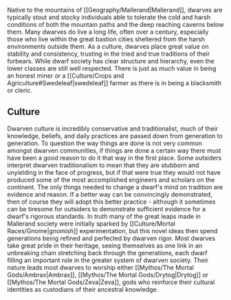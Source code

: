 Native to the mountains of [[Geography/Mallerand|Mallerand]], dwarves are typically stout and stocky individuals able to tolerate the cold and harsh conditions of both the mountain paths and the deep reaching caverns below them. Many dwarves do live a long life, often over a century, especially those who live within the great bastion cities sheltered from the harsh environments outside them. As a culture, dwarves place great value on stability and consistency, trusting in the tried and true traditions of their forbears. While dwarf society has clear structure and hierarchy, even the lower classes are still well respected. There is just as much value in being an honest miner or a [[Culture/Crops and Agriculture#Swedeleaf|swedeleaf]] farmer as there is in being a blacksmith or cleric.
## Culture
Dwarven culture is incredibly conservative and traditionalist, much of their knowledge, beliefs, and daily practices are passed down from generation to generation. To question the way things are done is not very common amongst dwarven communities, if things are done a certain way there must have been a good reason to do it that way in the first place. Some outsiders interpret dwarven traditionalism to mean that they are stubborn and unyielding in the face of progress, but if that were true they would not have produced some of the most accomplished engineers and scholars on the continent. The only things needed to change a dwarf's mind on tradition are evidence and reason. If a better way can be convincingly demonstrated, then of course they will adopt this better practice - although it sometimes can be tiresome for outsiders to demonstrate sufficient evidence for a dwarf's rigorous standards. In truth many of the great leaps made in Mallerand society were initially sparked by [[Culture/Mortal Races/Gnome|gnomish]] experimentation, but this novel ideas then spend generations being refined and perfected by dwarven rigor. Most dwarves take great pride in their heritage, seeing themselves as one link in an unbreaking chain stretching back through the generations, each dwarf filling an important role in the greater system of dwarven society. Their nature leads most dwarves to worship either [[Mythos/The Mortal Gods/Ambrax|Ambrax]], [[Mythos/The Mortal Gods/Drytog|Drytog]] or [[Mythos/The Mortal Gods/Zeva|Zeva]], gods who reinforce their cultural identities as custodians of their ancestral knowledge.

